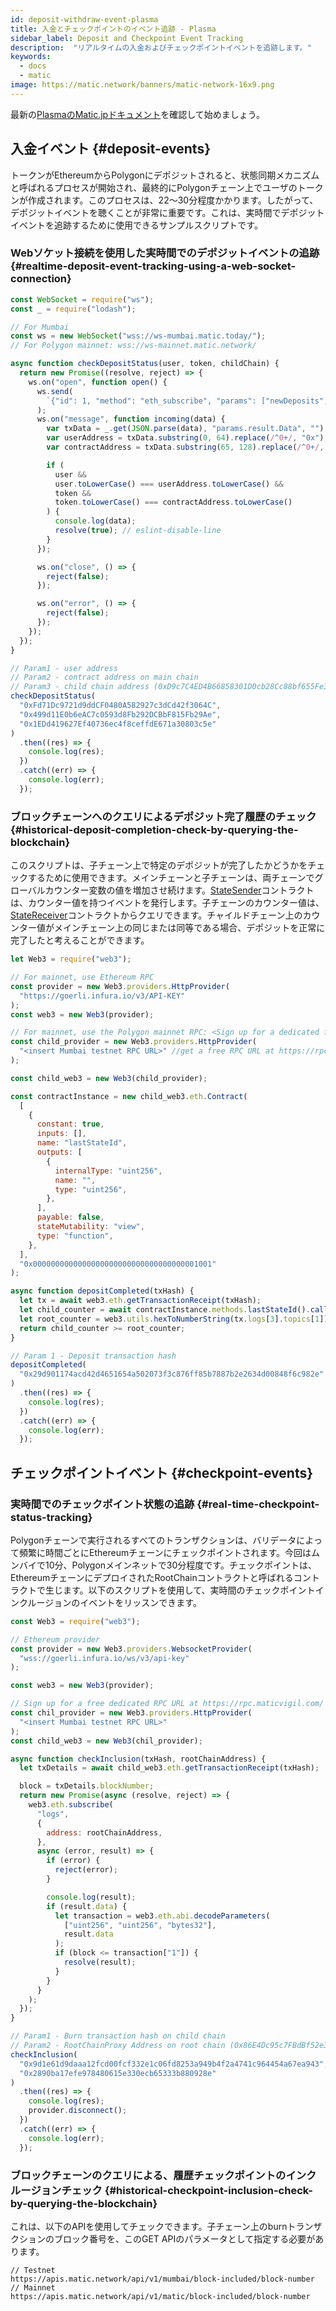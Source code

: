 ```yaml
---
id: deposit-withdraw-event-plasma
title: 入金とチェックポイントのイベント追跡 - Plasma
sidebar_label: Deposit and Checkpoint Event Tracking
description:  "リアルタイムの入金およびチェックポイントイベントを追跡します。"
keywords:
  - docs
  - matic
image: https://matic.network/banners/matic-network-16x9.png
---
```


最新の[PlasmaのMatic.jpドキュメント](https://maticnetwork.github.io/matic.js/docs/plasma/)を確認して始めましょう。

## 入金イベント {#deposit-events}

トークンがEthereumからPolygonにデポジットされると、状態同期メカニズムと呼ばれるプロセスが開始され、最終的にPolygonチェーン上でユーザのトークンが作成されます。このプロセスは、22〜30分程度かかります。したがって、デポジットイベントを聴くことが非常に重要です。これは、実時間でデポジットイベントを追跡するために使用できるサンプルスクリプトです。

### Webソケット接続を使用した実時間でのデポジットイベントの追跡 {#realtime-deposit-event-tracking-using-a-web-socket-connection}

```jsx
const WebSocket = require("ws");
const _ = require("lodash");

// For Mumbai
const ws = new WebSocket("wss://ws-mumbai.matic.today/");
// For Polygon mainnet: wss://ws-mainnet.matic.network/

async function checkDepositStatus(user, token, childChain) {
  return new Promise((resolve, reject) => {
    ws.on("open", function open() {
      ws.send(
        `{"id": 1, "method": "eth_subscribe", "params": ["newDeposits", {"Contract": "${childChain}"}]}`
      );
      ws.on("message", function incoming(data) {
        var txData = _.get(JSON.parse(data), "params.result.Data", "");
        var userAddress = txData.substring(0, 64).replace(/^0+/, "0x");
        var contractAddress = txData.substring(65, 128).replace(/^0+/, "0x");

        if (
          user &&
          user.toLowerCase() === userAddress.toLowerCase() &&
          token &&
          token.toLowerCase() === contractAddress.toLowerCase()
        ) {
          console.log(data);
          resolve(true); // eslint-disable-line
        }
      });

      ws.on("close", () => {
        reject(false);
      });

      ws.on("error", () => {
        reject(false);
      });
    });
  });
}

// Param1 - user address
// Param2 - contract address on main chain
// Param3 - child chain address (0xD9c7C4ED4B66858301D0cb28Cc88bf655Fe34861 for mainnet)
checkDepositStatus(
  "0xFd71Dc9721d9ddCF0480A582927c3dCd42f3064C",
  "0x499d11E0b6eAC7c0593d8Fb292DCBbF815Fb29Ae",
  "0x1EDd419627Ef40736ec4f8ceffdE671a30803c5e"
)
  .then((res) => {
    console.log(res);
  })
  .catch((err) => {
    console.log(err);
  });
```

### ブロックチェーンへのクエリによるデポジット完了履歴のチェック {#historical-deposit-completion-check-by-querying-the-blockchain}

このスクリプトは、子チェーン上で特定のデポジットが完了したかどうかをチェックするために使用できます。メインチェーンと子チェーンは、両チェーンでグローバルカウンター変数の値を増加させ続けます。[StateSender](https://github.com/maticnetwork/contracts/blob/develop/contracts/root/stateSyncer/StateSender.sol#L38)コントラクトは、カウンター値を持つイベントを発行します。子チェーンのカウンター値は、[StateReceiver](https://github.com/maticnetwork/genesis-contracts/blob/master/contracts/StateReceiver.sol#L12)コントラクトからクエリできます。チャイルドチェーン上のカウンター値がメインチェーン上の同じまたは同等である場合、デポジットを正常に完了したと考えることができます。

```js
let Web3 = require("web3");

// For mainnet, use Ethereum RPC
const provider = new Web3.providers.HttpProvider(
  "https://goerli.infura.io/v3/API-KEY"
);
const web3 = new Web3(provider);

// For mainnet, use the Polygon mainnet RPC: <Sign up for a dedicated free RPC URL at https://rpc.maticvigil.com/ or other hosted node providers.>
const child_provider = new Web3.providers.HttpProvider(
  "<insert Mumbai testnet RPC URL>" //get a free RPC URL at https://rpc.maticvigil.com/ or other hosted node providers.
);

const child_web3 = new Web3(child_provider);

const contractInstance = new child_web3.eth.Contract(
  [
    {
      constant: true,
      inputs: [],
      name: "lastStateId",
      outputs: [
        {
          internalType: "uint256",
          name: "",
          type: "uint256",
        },
      ],
      payable: false,
      stateMutability: "view",
      type: "function",
    },
  ],
  "0x0000000000000000000000000000000000001001"
);

async function depositCompleted(txHash) {
  let tx = await web3.eth.getTransactionReceipt(txHash);
  let child_counter = await contractInstance.methods.lastStateId().call();
  let root_counter = web3.utils.hexToNumberString(tx.logs[3].topics[1]);
  return child_counter >= root_counter;
}

// Param 1 - Deposit transaction hash
depositCompleted(
  "0x29d901174acd42d4651654a502073f3c876ff85b7887b2e2634d00848f6c982e"
)
  .then((res) => {
    console.log(res);
  })
  .catch((err) => {
    console.log(err);
  });
```

## チェックポイントイベント {#checkpoint-events}

### 実時間でのチェックポイント状態の追跡 {#real-time-checkpoint-status-tracking}

Polygonチェーンで実行されるすべてのトランザクションは、バリデータによって頻繁に時間ごとにEthereumチェーンにチェックポイントされます。今回はムンバイで10分、Polygonメインネットで30分程度です。チェックポイントは、EthereumチェーンにデプロイされたRootChainコントラクトと呼ばれるコントラクトで生じます。以下のスクリプトを使用して、実時間のチェックポイントインクルージョンのイベントをリッスンできます。

```jsx
const Web3 = require("web3");

// Ethereum provider
const provider = new Web3.providers.WebsocketProvider(
  "wss://goerli.infura.io/ws/v3/api-key"
);

const web3 = new Web3(provider);

// Sign up for a free dedicated RPC URL at https://rpc.maticvigil.com/ or other hosted node providers.
const chil_provider = new Web3.providers.HttpProvider(
  "<insert Mumbai testnet RPC URL>"
);
const child_web3 = new Web3(chil_provider);

async function checkInclusion(txHash, rootChainAddress) {
  let txDetails = await child_web3.eth.getTransactionReceipt(txHash);

  block = txDetails.blockNumber;
  return new Promise(async (resolve, reject) => {
    web3.eth.subscribe(
      "logs",
      {
        address: rootChainAddress,
      },
      async (error, result) => {
        if (error) {
          reject(error);
        }

        console.log(result);
        if (result.data) {
          let transaction = web3.eth.abi.decodeParameters(
            ["uint256", "uint256", "bytes32"],
            result.data
          );
          if (block <= transaction["1"]) {
            resolve(result);
          }
        }
      }
    );
  });
}

// Param1 - Burn transaction hash on child chain
// Param2 - RootChainProxy Address on root chain (0x86E4Dc95c7FBdBf52e33D563BbDB00823894C287 for mainnet)
checkInclusion(
  "0x9d1e61d9daaa12fcd00fcf332e1c06fd8253a949b4f2a4741c964454a67ea943",
  "0x2890ba17efe978480615e330ecb65333b880928e"
)
  .then((res) => {
    console.log(res);
    provider.disconnect();
  })
  .catch((err) => {
    console.log(err);
  });
```

### ブロックチェーンのクエリによる、履歴チェックポイントのインクルージョンチェック {#historical-checkpoint-inclusion-check-by-querying-the-blockchain}

これは、以下のAPIを使用してチェックできます。子チェーン上のburnトランザクションのブロック番号を、このGET APIのパラメータとして指定する必要があります。

```
// Testnet
https://apis.matic.network/api/v1/mumbai/block-included/block-number
// Mainnet
https://apis.matic.network/api/v1/matic/block-included/block-number
```
